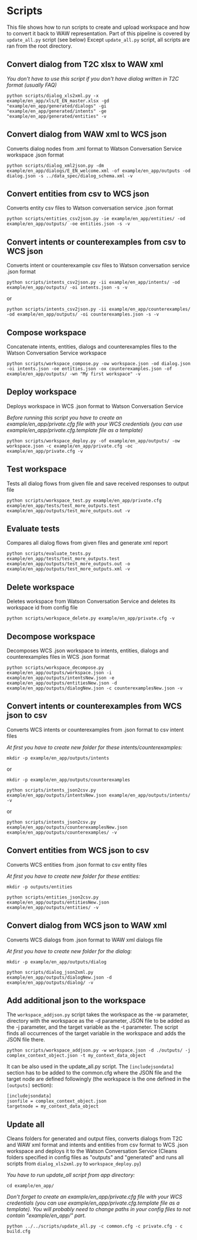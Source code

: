 # Scripts
This file shows how to run scripts to create and upload workspace and how to convert it back to WAW representation.
Part of this pipeline is covered by `update_all.py` script (see below) Except `update_all.py` script, all scripts are ran from the root directory.


## Convert dialog from T2C xlsx to WAW xml
_You don't have to use this script if you don't have dialog written in T2C format (usually FAQ)_

```
python scripts/dialog_xls2xml.py -x example/en_app/xls/E_EN_master.xlsx -gd "example/en_app/generated/dialogs" -gi "example/en_app/generated/intents" -ge "example/en_app/generated/entities" -v
```

## Convert dialog from WAW xml to WCS json
Converts dialog nodes from .xml format to Watson Conversation Service workspace .json format

```
python scripts/dialog_xml2json.py -dm example/en_app/dialogs/E_EN_welcome.xml -of example/en_app/outputs -od dialog.json -s ../data_spec/dialog_schema.xml -v
```

## Convert entities from csv to WCS json
Converts entity csv files to Watson conversation service .json format

```
python scripts/entities_csv2json.py -ie example/en_app/entities/ -od example/en_app/outputs/ -oe entities.json -s -v
```

## Convert intents or counterexamples from csv to WCS json
Converts intent or counterexample csv files to Watson conversation service .json format

```
python scripts/intents_csv2json.py -ii example/en_app/intents/ -od example/en_app/outputs/ -oi intents.json -s -v
```
or
```
python scripts/intents_csv2json.py -ii example/en_app/counterexamples/ -od example/en_app/outputs/ -oi counterexamples.json -s -v
```

## Compose workspace
Concatenate intents, entities, dialogs and counterexamples files to the Watson Conversation Service workspace

```
python scripts/workspace_compose.py -ow workspace.json -od dialog.json -oi intents.json -oe entities.json -ox counterexamples.json -of example/en_app/outputs/ -wn "My first workspace" -v  
```

## Deploy workspace
Deploys workspace in WCS .json format to Watson Conversation Service

_Before running this script you have to create an example/en\_app/private.cfg file with your WCS credentials (you can use example/en\_app/private.cfg.template file as a template)_

```
python scripts/workspace_deploy.py -of example/en_app/outputs/ -ow workspace.json -c example/en_app/private.cfg -oc example/en_app/private.cfg -v
```

## Test workspace
Tests all dialog flows from given file and save received responses to output file

```
python scripts/workspace_test.py example/en_app/private.cfg example/en_app/tests/test_more_outputs.test example/en_app/outputs/test_more_outputs.out -v
```

## Evaluate tests
Compares all dialog flows from given files and generate xml report

```
python scripts/evaluate_tests.py example/en_app/tests/test_more_outputs.test example/en_app/outputs/test_more_outputs.out -o example/en_app/outputs/test_more_outputs.xml -v
```

## Delete workspace
Deletes workspace from Watson Conversation Service and deletes its workspace id from config file

```
python scripts/workspace_delete.py example/en_app/private.cfg -v
```

## Decompose workspace
Decomposes WCS .json workspace to intents, entities, dialogs and counterexamples files in WCS .json format

```
python scripts/workspace_decompose.py example/en_app/outputs/workspace.json -i example/en_app/outputs/intentsNew.json -e example/en_app/outputs/entitiesNew.json -d example/en_app/outputs/dialogNew.json -c counterexamplesNew.json -v
```

## Convert intents or counterexamples from WCS json to csv
Converts WCS intents or counterexamples from .json format to csv intent files

_At first you have to create new folder for these intents/counterexamples:_

```
mkdir -p example/en_app/outputs/intents
```
or
```
mkdir -p example/en_app/outputs/counterexamples
```

```
python scripts/intents_json2csv.py example/en_app/outputs/intentsNew.json example/en_app/outputs/intents/ -v
```
or
```
python scripts/intents_json2csv.py example/en_app/outputs/counterexamplesNew.json example/en_app/outputs/counterexamples/ -v
```

## Convert entities from WCS json to csv
Converts WCS entities from .json format to csv entity files

_At first you have to create new folder for these entities:_

```
mkdir -p outputs/entities
```

```
python scripts/entities_json2csv.py example/en_app/outputs/entitiesNew.json example/en_app/outputs/entities/ -v
```

## Convert dialog from WCS json to WAW xml
Converts WCS dialogs from .json format to WAW xml dialogs file

_At first you have to create new folder for the dialog:_

```
mkdir -p example/en_app/outputs/dialog
```

```
python scripts/dialog_json2xml.py example/en_app/outputs/dialogNew.json -d example/en_app/outputs/dialog/ -v
```

## Add additional json to the workspace
The `workspace_addjson.py` script takes the workspace as the -w parameter, directory with the workspace as the -d parameter, JSON file to be added as the -j parameter, and the target variable as the -t parameter. The script finds all occurrences of the target variable in the workspace and adds the JSON file there.

```
python scripts/workspace_addjson.py -w workspace.json -d ./outputs/ -j complex_context_object.json -t my_context_data_object
```

It can be also used in the update_all.py script. The `[includejsondata]` section has to be added to the common.cfg where the JSON file and the target node are defined followingly (the workspace is the one defined in the `[outputs]` section):
```
[includejsondata]
jsonfile = complex_context_object.json
targetnode = my_context_data_object
```

## Update all
Cleans folders for generated and output files, converts dialogs from T2C and WAW xml format and intents and entities from csv format to WCS .json workspace and deploys it to the Watson Conversation Service (Cleans folders specified in config files as "outputs" and "generated" and runs all scripts from `dialog_xls2xml.py` to `workspace_deploy.py`)

_You have to run update\_all script from app directory:_

```
cd example/en_app/
```

_Don't forget to create an example/en\_app/private.cfg file with your WCS credentials (you can use example/en\_app/private.cfg.template file as a template). You will probably need to change paths in your config files to not contain "example/en\_app/" part._

```
python ../../scripts/update_all.py -c common.cfg -c private.cfg - c build.cfg
```
